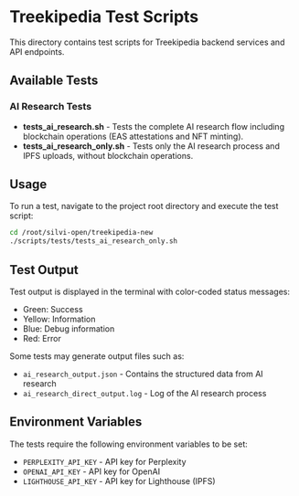 # Treekipedia Test Scripts

This directory contains test scripts for Treekipedia backend services and API endpoints.

## Available Tests

### AI Research Tests

- **tests_ai_research.sh** - Tests the complete AI research flow including blockchain operations (EAS attestations and NFT minting).
- **tests_ai_research_only.sh** - Tests only the AI research process and IPFS uploads, without blockchain operations.

## Usage

To run a test, navigate to the project root directory and execute the test script:

```bash
cd /root/silvi-open/treekipedia-new
./scripts/tests/tests_ai_research_only.sh
```

## Test Output

Test output is displayed in the terminal with color-coded status messages:
- Green: Success
- Yellow: Information
- Blue: Debug information
- Red: Error

Some tests may generate output files such as:
- `ai_research_output.json` - Contains the structured data from AI research
- `ai_research_direct_output.log` - Log of the AI research process

## Environment Variables

The tests require the following environment variables to be set:
- `PERPLEXITY_API_KEY` - API key for Perplexity
- `OPENAI_API_KEY` - API key for OpenAI
- `LIGHTHOUSE_API_KEY` - API key for Lighthouse (IPFS)